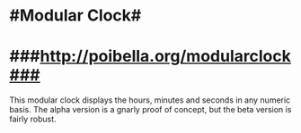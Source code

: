 #Modular Clock#
=============
###http://poibella.org/modularclock###
=============
This modular clock displays the hours, minutes and seconds in any numeric basis. The alpha version is a gnarly proof of concept, but the beta version is fairly robust.
